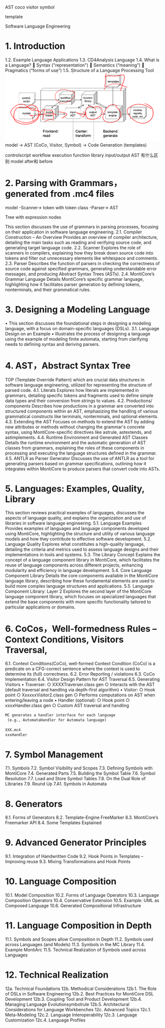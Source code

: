 AST
coco
visitor
symbol

template



Software Language Engineering

# 1. Introduction 
1.2. Example Language Applications 
1.3. CD4Analysis Language 
1.4. What is a Language?
     Syntax ("representation")
     Semantics (“meaning”)
     Pragmatics (“forms of use”)
1.5. Structure of a Language Processing Tool
![Software Language Engineering](sle_images/Architecture.png)
model -> AST (CoCo, Visitor, Symbol) -> Code Generation (templates)

controlscript
workflow execution
function library
input/output AST 有什么区别
model after和 before 

# 2. Parsing with Grammars，generated from .mc4 files
model -Scanner-> token with token class -Parser-> AST

Tree with expression nodes

This section discusses the use of grammars in parsing processes, focusing on their application in software language engineering.
2.1. Compiler Construction – An Overview
Provides an overview of compiler architecture, detailing the main tasks such as 
    reading and
    verifying source code, and generating target language code.
2.2. Scanner
Explores the role of scanners in compilers, explaining how they break down source code into tokens and filter out unnecessary elements like whitespace and comments.
2.3. Parser
Describes the function of parsers in checking the correctness of source code against specified grammars, generating understandable error messages, and producing Abstract Syntax Trees (ASTs).
2.4. MontiCore’s Grammar Language
Details MontiCore’s specific grammar language, highlighting how it facilitates parser generation by defining tokens, nonterminals, and their grammatical rules.


# 3. Designing a Modeling Language
• This section discusses the foundational steps in designing a modeling language, with a focus on domain-specific languages (DSLs).
3.1. Language Design on an Example
• Illustrates the process of designing a language using the example of modeling finite automata, starting from clarifying needs to defining syntax and deriving parsers.

# 4. AST，Abstract Syntax Tree
TOP (Template Override Pattern)
which are crucial data structures in software language engineering, utilized for representing the structure of parsed code.
4.1. Literals
Explores how literals are implemented in grammars, detailing specific tokens and fragments used to define simple data types and their conversion from strings to values.
4.2. Productions/ components
Describes how productions in a grammar are converted into structured components within an AST, emphasizing the handling of various grammatical constructs like terminals, nonterminals, and optional elements.
4.3. Extending the AST
Focuses on methods to extend the AST by adding new attributes or methods without changing the grammar's concrete syntax, using MontiCore-specific directives like astrule, astextends, and astimplements.
4.4. Runtime Environment and Generated AST Classes
Details the runtime environment and the automatic generation of AST classes from grammars, explaining the roles of these components in processing and executing the language structures defined in the grammar.
4.5. ANTLR as Parser Generator
Discusses the use of ANTLR as a tool for generating parsers based on grammar specifications, outlining how it integrates within MontiCore to produce parsers that convert code into ASTs.

# 5. Languages: Examples, Quality, Library
This section reviews practical examples of languages, discusses the aspects of language quality, and explains the organization and use of libraries in software language engineering.
5.1. Language Examples
Provides examples of languages and language components developed using MontiCore, highlighting the structure and utility of various language models and how they contribute to effective software development.
5.2. Language Quality
Explores what constitutes a high-quality language, detailing the criteria and metrics used to assess language designs and their implementations in tools and systems.
5.3. The Library Concept
Explains the concept of a language component library in MontiCore, which facilitates the reuse of language components across different projects, enhancing modularity and efficiency in language development.
5.4. Core Language Component Library
Details the core components available in the MontiCore language library, describing how these fundamental elements are used to build more complex language structures and applications.
5.5. Language Component Library: Layer 2
Explores the second layer of the MontiCore language component library, which focuses on specialized languages that extend the base components with more specific functionality tailored to particular applications or domains.

# 6. CoCos，Well-formedness Rules – Context Conditions, Visitors Traversal, 
6.1. Context Conditions(CoCo), well-formed
    Context Condition (CoCo) is a predicate on a CFG-correct sentence where the context is used to determine its (full) correctness.
6.2. Error Reporting / violations
6.3. CoCo Implementation
6.4. Visitor Design Pattern for AST Traversal
6.5. Generating Visitors
    • Traverser: 
        ○ XXXXTraverser.class gen
        ○ Interacts with the AST
        (default traversal and handling via depth-first algorithm)
    • Visitor: 
        ○ Hook point
        ○ XxxxxxVisitor2.class gen 
        ○ Performs computations on AST when entering/leaving a node
    • Handler (optional): 
        ○ Hook point
        ○ xxxxHandler.class gen
        ○ Custom AST traversal and handling 
    
    MC generates a handler interface for each language
     (e.g., AutomataHandler for Automata language)
    
    XXX.mc4
    xxxHandler
    
    

# 7. Symbol Management
7.1. Symbols
7.2. Symbol Visibility and Scopes
7.3. Defining Symbols with MontiCore
7.4. Generated Parts
7.5. Building the Symbol Table
7.6. Symbol Resolution
7.7. Load and Store Symbol Tables
7.8. On the Dual Role of Libraries
7.9. Round Up
7.A1. Symbols in Automata


# 8. Generators
8.1. Forms of Generators
8.2. Template-Engine FreeMarker
8.3. MontiCore’s Freemarker API
8.4. Some Templates Explained


# 9. Advanced Generator Principles
9.1. Integration of Handwritten Code
9.2. Hook Points in Templates – Improving reuse
9.3. Mixing Transformations and Hook Points


# 10. Language Composition
10.1. Model Composition
10.2. Forms of Language Operators
10.3. Language Composition Operators
10.4. Conservative Extension
10.5. Example: UML as Composed Language
10.6. Generated Compositional Infrastructure


# 11. Language Composition in Depth
11.1. Symbols and Scopes allow Composition in Depth
11.2. Symbols used across Languages (and Models)
11.3. Symbols in the MC Library
11.4. Example MontiArc
11.5. Technical Realization of Symbols used across Languages


# 12. Technical Realization
12a. Technical Foundations
12b. Methodical Considerations
12b.1. The Role of DSLs in Software Engineering
12b.2. Best Practices for MontiCore DSL Development
12b.3. Coupling Tool and Product Development
12b.4. Managing Language Evolutionsymbolrule
12b.5. Architectural Considerations for Language Workbenches
12c. Advanced Topics
12c.1. Meta-Modeling
12c.2. Language Interoperability
12c.3. Language Customization
12c.4. Language Profiles
